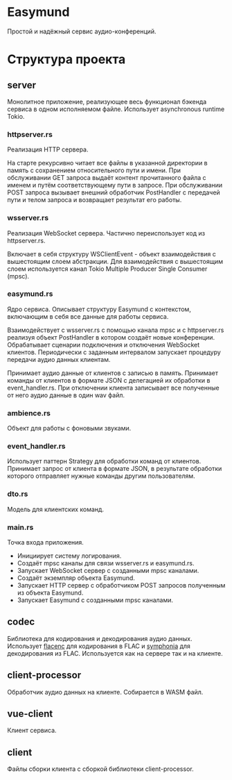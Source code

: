 # Easymund
Простой и надёжный сервис аудио-конференций.

# Структура проекта

## server
Монолитное приложение, реализующее весь функционал бэкенда сервиса в одном исполняемом файле.
Использует asynchronous runtime Tokio.

### httpserver.rs
Реализация HTTP сервера.

На старте рекурсивно читает все файлы в указанной директории в память с сохранением относительного пути и имени.
При обслуживании GET запроса выдаёт контент прочитанного файла с именем и путём соответствующему пути в запросе.
При обслуживании POST запроса вызывает внешний обработчик PostHandler с передачей пути и телом запроса и 
возвращает результат его работы.

### wsserver.rs
Реализация WebSocket сервера. Частично переиспользует код из httpserver.rs.

Включает в себя структуру WSClientEvent - объект взаимодействия с вышестоящим слоем абстракции.
Для взаимодействия с вышестоящим слоем используется канал Tokio Multiple Producer Single Consumer (mpsc).

### easymund.rs
Ядро сервиса. Описывает структуру Easymund с контекстом, включающим в себя все данные для работы сервиса.

Взаимодействует с wsserver.rs с помощью канала mpsc и с httpserver.rs реализуя объект PostHandler в котором создаёт 
новые конференции. Обрабатывает сценарии подключения и отключения WebSocket клиентов. 
Периодически с заданным интервалом запускает процедуру передачи аудио данных клиентам.

Принимает аудио данные от клиентов с записью в память. Принимает команды от клиентов в формате JSON с делегацией их 
обработки в event_handler.rs. При отключении клиента записывает все полученные от него аудио данные в один wav файл.

### ambience.rs
Объект для работы с фоновыми звуками.

### event_handler.rs
Использует паттерн Strategy для обработки команд от клиентов. Принимает запрос от клиента в формате JSON, в результате 
обработки которого отправляет нужные команды другим пользователям.

### dto.rs
Модель для клиентских команд.

### main.rs
Точка входа приложения.

- Инициирует систему логирования.
- Создаёт mpsc каналы для связи wsserver.rs и easymund.rs.
- Запускает WebSocket сервер с созданными mpsc каналами.
- Создаёт экземпляр объекта Easymund.
- Запускает HTTP сервер с обработчиком POST запросов полученным из объекта Easymund.
- Запускает Easymund с созданными mpsc каналами.

## codec

Библиотека для кодирования и декодирования аудио данных. 
Использует [flacenc](https://docs.rs/flacenc/0.3.1/flacenc/) для кодирования в FLAC и 
[symphonia](https://docs.rs/symphonia/0.5.4/symphonia/) для декодирования из FLAC. Используется как на сервере 
так и на клиенте.

## client-processor

Обработчик аудио данных на клиенте. Собирается в WASM файл.

## vue-client

Клиент сервиса.

## client

Файлы сборки клиента с сборкой библиотеки client-processor.

